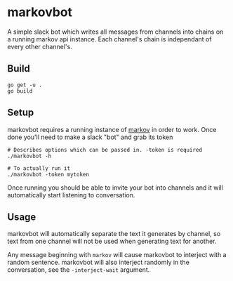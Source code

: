 # markovbot

A simple slack bot which writes all messages from channels into chains on a
running markov api instance. Each channel's chain is independant of every other
channel's.

## Build

    go get -u .
    go build

## Setup

markovbot requires a running instance of [markov](https://github.com/mediocregopher/markov) in order to work. Once done
you'll need to make a slack "bot" and grab its token

    # Describes options which can be passed in. -token is required
    ./markovbot -h

    # To actually run it
    ./markovbot -token mytoken

Once running you should be able to invite your bot into channels and it will
automatically start listening to conversation.

## Usage

markovbot will automatically separate the text it generates by channel, so text
from one channel will not be used when generating text for another.

Any message beginning with `markov` will cause markovbot to interject with a
random sentence. markovbot will also interject randomly in the conversation, see
the `-interject-wait` argument.
